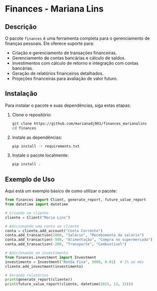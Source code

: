 # Finances - Mariana Lins

## Descrição

O pacote `finances` é uma ferramenta completa para o gerenciamento de finanças pessoais. Ele oferece suporte para:
- Criação e gerenciamento de transações financeiras.
- Gerenciamento de contas bancárias e cálculo de saldos.
- Investimentos com cálculo de retorno e integração com contas bancárias.
- Geração de relatórios financeiros detalhados.
- Projeções financeiras para avaliação de valor futuro.

## Instalação

Para instalar o pacote e suas dependências, siga estas etapas:

1. Clone o repositório:
    ```bash
    git clone https://github.com/marianadj901/finances_marianalins
    cd finances
    ```

2. Instale as dependências:
    ```bash
    pip install -r requirements.txt
    ```

3. Instale o pacote localmente:
    ```bash
    pip install .
    ```

## Exemplo de Uso

Aqui está um exemplo básico de como utilizar o pacote:

```python
from finances import Client, generate_report, future_value_report
from datetime import datetime

# Criando um cliente
cliente = Client("Maria Lins")

# Adicionando uma conta ao cliente
conta = cliente.add_account("Conta Corrente")
conta.add_transaction(2000, "Salário", "Recebimento de salário")
conta.add_transaction(-500, "Alimentação", "Compra no supermercado")
conta.add_transaction(-200, "Transporte", "Combustível")

# Adicionando um investimento
from finances.investment import Investment
investimento = Investment("Renda Fixa", 5000, 0.01)  # 1% ao mês
cliente.add_investment(investimento)

# Gerando relatórios
print(generate_report(cliente))
print(future_value_report(cliente, datetime(2025, 12, 31)))

